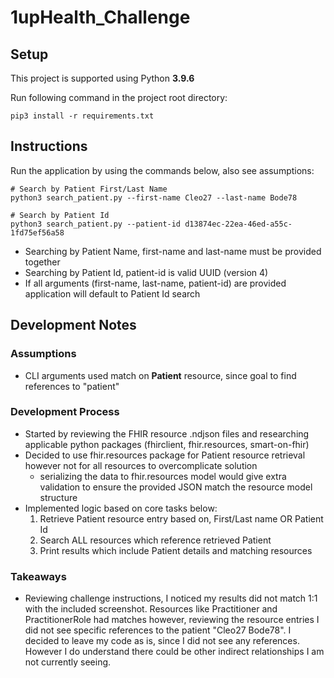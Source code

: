 # 1upHealth_Challenge
## Setup
This project is supported using Python **3.9.6**

Run following command in the project root directory:
```
pip3 install -r requirements.txt
```
## Instructions
Run the application by using the commands below, also see assumptions:
```
# Search by Patient First/Last Name
python3 search_patient.py --first-name Cleo27 --last-name Bode78

# Search by Patient Id
python3 search_patient.py --patient-id d13874ec-22ea-46ed-a55c-1fd75ef56a58
```    
* Searching by Patient Name, first-name and last-name must be provided together
* Searching by Patient Id, patient-id is valid UUID (version 4)
* If all arguments (first-name, last-name, patient-id) are provided application will default to Patient Id search

## Development Notes
### Assumptions
* CLI arguments used match on **Patient** resource, since goal to find references to "patient"

### Development Process
* Started by reviewing the FHIR resource .ndjson files and researching applicable python packages (fhirclient, fhir.resources, smart-on-fhir)
* Decided to use fhir.resources package for Patient resource retrieval however not for all resources to overcomplicate solution
    * serializing the data to fhir.resources model would give extra validation to ensure the provided JSON match the resource model structure
* Implemented logic based on core tasks below:
    1. Retrieve Patient resource entry based on, First/Last name OR Patient Id
    2. Search ALL resources which reference retrieved Patient
    3. Print results which include Patient details and matching resources

### Takeaways
* Reviewing challenge instructions, I noticed my results did not match 1:1 with the included screenshot. Resources like Practitioner and PractitionerRole had matches however, reviewing the resource entries I did not see specific references to the patient "Cleo27 Bode78". I decided to leave my code as is, since I did not see any references. However I do understand there could be other indirect relationships I am not currently seeing.

